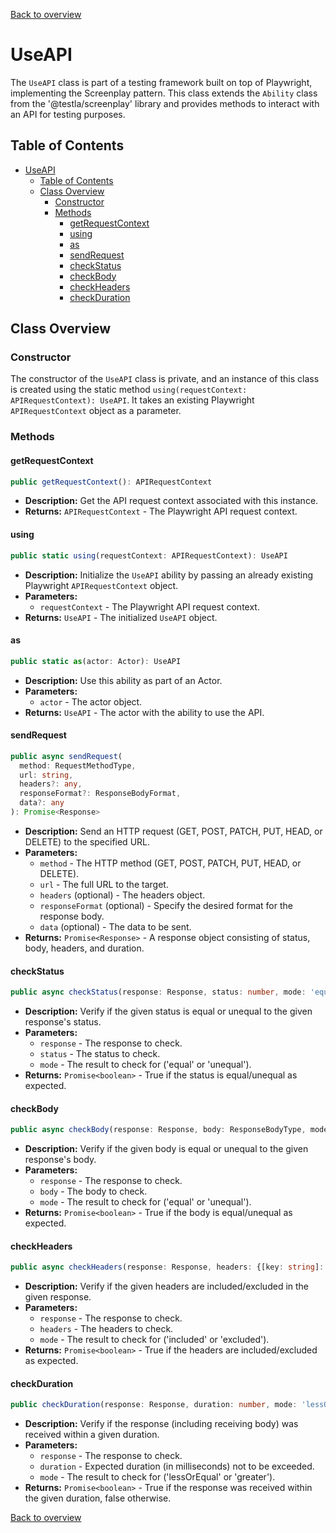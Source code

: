 [Back to overview]()

# UseAPI

The `UseAPI` class is part of a testing framework built on top of Playwright, implementing the Screenplay pattern. This class extends the `Ability` class from the '@testla/screenplay' library and provides methods to interact with an API for testing purposes.

## Table of Contents

- [UseAPI](#useapi)
  - [Table of Contents](#table-of-contents)
  - [Class Overview](#class-overview)
    - [Constructor](#constructor)
    - [Methods](#methods)
      - [getRequestContext](#getrequestcontext)
      - [using](#using)
      - [as](#as)
      - [sendRequest](#sendrequest)
      - [checkStatus](#checkstatus)
      - [checkBody](#checkbody)
      - [checkHeaders](#checkheaders)
      - [checkDuration](#checkduration)

## Class Overview

### Constructor

The constructor of the `UseAPI` class is private, and an instance of this class is created using the static method `using(requestContext: APIRequestContext): UseAPI`. It takes an existing Playwright `APIRequestContext` object as a parameter.

### Methods

#### getRequestContext

```typescript
public getRequestContext(): APIRequestContext
```

- **Description:** Get the API request context associated with this instance.
- **Returns:** `APIRequestContext` - The Playwright API request context.

#### using

```typescript
public static using(requestContext: APIRequestContext): UseAPI
```

- **Description:** Initialize the `UseAPI` ability by passing an already existing Playwright `APIRequestContext` object.
- **Parameters:**
  - `requestContext` - The Playwright API request context.
- **Returns:** `UseAPI` - The initialized `UseAPI` object.

#### as

```typescript
public static as(actor: Actor): UseAPI
```

- **Description:** Use this ability as part of an Actor.
- **Parameters:**
  - `actor` - The actor object.
- **Returns:** `UseAPI` - The actor with the ability to use the API.

#### sendRequest

```typescript
public async sendRequest(
  method: RequestMethodType,
  url: string,
  headers?: any,
  responseFormat?: ResponseBodyFormat,
  data?: any
): Promise<Response>
```

- **Description:** Send an HTTP request (GET, POST, PATCH, PUT, HEAD, or DELETE) to the specified URL.
- **Parameters:**
  - `method` - The HTTP method (GET, POST, PATCH, PUT, HEAD, or DELETE).
  - `url` - The full URL to the target.
  - `headers` (optional) - The headers object.
  - `responseFormat` (optional) - Specify the desired format for the response body.
  - `data` (optional) - The data to be sent.
- **Returns:** `Promise<Response>` - A response object consisting of status, body, headers, and duration.

#### checkStatus

```typescript
public async checkStatus(response: Response, status: number, mode: 'equal' | 'unequal'): Promise<boolean>
```

- **Description:** Verify if the given status is equal or unequal to the given response's status.
- **Parameters:**
  - `response` - The response to check.
  - `status` - The status to check.
  - `mode` - The result to check for ('equal' or 'unequal').
- **Returns:** `Promise<boolean>` - True if the status is equal/unequal as expected.

#### checkBody

```typescript
public async checkBody(response: Response, body: ResponseBodyType, mode: 'equal' | 'unequal'): Promise<boolean>
```

- **Description:** Verify if the given body is equal or unequal to the given response's body.
- **Parameters:**
  - `response` - The response to check.
  - `body` - The body to check.
  - `mode` - The result to check for ('equal' or 'unequal').
- **Returns:** `Promise<boolean>` - True if the body is equal/unequal as expected.

#### checkHeaders

```typescript
public async checkHeaders(response: Response, headers: {[key: string]: string | undefined }, mode: 'included' | 'excluded'): Promise<boolean>
```

- **Description:** Verify if the given headers are included/excluded in the given response.
- **Parameters:**
  - `response` - The response to check.
  - `headers` - The headers to check.
  - `mode` - The result to check for ('included' or 'excluded').
- **Returns:** `Promise<boolean>` - True if the headers are included/excluded as expected.

#### checkDuration

```typescript
public checkDuration(response: Response, duration: number, mode: 'lessOrEqual' | 'greater'): Promise<boolean>
```

- **Description:** Verify if the response (including receiving body) was received within a given duration.
- **Parameters:**
  - `response` - The response to check.
  - `duration` - Expected duration (in milliseconds) not to be exceeded.
  - `mode` - The result to check for ('lessOrEqual' or 'greater').
- **Returns:** `Promise<boolean>` - True if the response was received within the given duration, false otherwise.

[Back to overview]()
